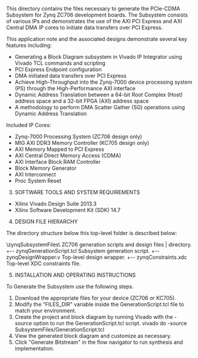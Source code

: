 
This directory contains the files necessary to generate the PCIe-CDMA 
Subsystem for Zynq ZC706 development boards. The 
Subsystem consists of various IPs and demonstrates the use of the AXI PCI
Express and AXI Central DMA IP cores to initiate data transfers over
PCI Express.

This application note and the associated designs demonstrate several key
features including:
  - Generating a Block Diagram subsystem in Vivado IP Integrator using 
    Vivado TCL commands and scripting
  - PCI Express Endpoint configuration
  - DMA initiated data transfers over PCI Express
  - Achieve High-Throughput into the Zynq-7000 device processing system 
    (PS) through the High-Performance AXI interface
  - Dynamic Address Translation between a 64-bit Root Complex (Host) 
    address space and a 32-bit FPGA (AXI) address space
  - A methodology to perform DMA Scatter Gather (SG) operations using 
    Dynamic Address Translation

Included IP Cores:
  - Zynq-7000 Processing System (ZC706 design only)
  - MIG AXI DDR3 Memory Controller (KC705 design only)
  - AXI Memory Mapped to PCI Express
  - AXI Central Direct Memory Access (CDMA)
  - AXI Interface Block RAM Controller
  - Block Memory Generator
  - AXI Interconnect
  - Proc System Reset


3. SOFTWARE TOOLS AND SYSTEM REQUIREMENTS

* Xilinx Vivado Design Suite 2013.3
* Xilinx Software Development Kit (SDK) 14.7


4. DESIGN FILE HIERARCHY

The directory structure below this top-level folder is described 
below:

\zynqSubsystemFiles\             ZC706 generation scripts and design files
 |                               directory.
 +-- zynqGenerationScript.tcl    Subsystem generation script.
 +-- zynqDesignWrapper.v         Top-level design wrapper.
 +-- zynqConstraints.xdc         Top-level XDC constraints file. 


5. INSTALLATION AND OPERATING INSTRUCTIONS 

To Generate the Subsystem use the following steps.
  1) Download the appropriate files for your device (ZC706 or KC705).
  2) Modify the "FILES_DIR" variable inside the <Device>GenerationScript.tcl
      file to match your environment.
  3) Create the project and block diagram by running Vivado with the -source 
      option to run the <Device>GenerationScript.tcl script.
          vivado do -source <Device>SubsystemFiles/<Device>GenerationScript.tcl
  4) View the generated block diagram and customize as necessary.
  5) Click "Generate Bitstream" in the flow navigator to run synthesis and
      implementation.

